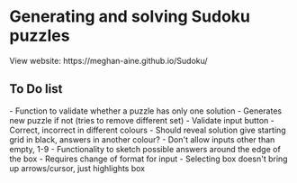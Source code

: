 <h1>Generating and solving Sudoku puzzles</h1>
View website: https://meghan-aine.github.io/Sudoku/

<h2>To Do list</h2>
- Function to validate whether a puzzle has only one solution
    - Generates new puzzle if not (tries to remove different set)
- Validate input button
    - Correct, incorrect in different colours
- Should reveal solution give starting grid in black, answers in another colour?
- Don't allow inputs other than empty, 1-9
- Functionality to sketch possible answers around the edge of the box
    - Requires change of format for input
    - Selecting box doesn't bring up arrows/cursor, just highlights box
